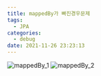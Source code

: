 ```yaml
---
title: mappedBy가 빠진경우문제
tags:
  - JPA
categories:
  - debug
date: 2021-11-26 23:23:13
---
```


![mappedBy_1](/review_img/project_kh_team/jpa4/1.PNG)
![mappedBy_2](/review_img/project_kh_team/jpa4/2.PNG)


